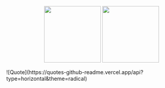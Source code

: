 <p align="center">
  <img height="150" src="https://github-readme-stats.vercel.app/api?username=leylaisa&show_icons=true&theme=radical" />
  <img height="150" src="https://github-readme-stats.vercel.app/api/top-langs/?username=leylaisa&layout=compact&theme=radical" />
</p>
![Quote](https://quotes-github-readme.vercel.app/api?type=horizontal&theme=radical)
